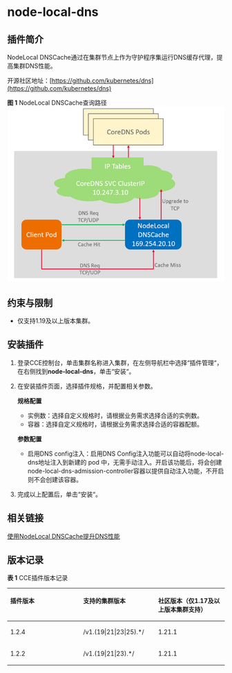 # node-local-dns<a name="cce_10_0404"></a>

## 插件简介<a name="section25311744154917"></a>

NodeLocal DNSCache通过在集群节点上作为守护程序集运行DNS缓存代理，提高集群DNS性能。

开源社区地址：[https://github.com/kubernetes/dns](https://github.com/kubernetes/dns)

**图 1**  NodeLocal DNSCache查询路径<a name="fig36421622164815"></a>  
![](figures/NodeLocal-DNSCache查询路径-9.png "NodeLocal-DNSCache查询路径-9")

## 约束与限制<a name="section10849134521812"></a>

-   仅支持1.19及以上版本集群。

## 安装插件<a name="section186134814119"></a>

1.  登录CCE控制台，单击集群名称进入集群，在左侧导航栏中选择“插件管理“，在右侧找到**node-local-dns**，单击“安装“。
2.  在安装插件页面，选择插件规格，并配置相关参数。

    **规格配置**

    -   实例数：选择自定义规格时，请根据业务需求选择合适的实例数。
    -   容器：选择自定义规格时，请根据业务需求选择合适的容器配额。

    **参数配置**

    -   启用DNS config注入：启用DNS Config注入功能可以自动将node-local-dns地址注入到新建的 pod 中，无需手动注入。开启该功能后，将会创建node-local-dns-admission-controller容器以提供自动注入功能，不开启则不会创建该容器。

3.  完成以上配置后，单击“安装“。

## 相关链接<a name="section342243017471"></a>

[使用NodeLocal DNSCache提升DNS性能](使用NodeLocal-DNSCache提升DNS性能.md)

## 版本记录<a name="section183121449435"></a>

**表 1**  CCE插件版本记录

<a name="table88489551792"></a>
<table><thead align="left"><tr id="row139251455994"><th class="cellrowborder" valign="top" width="33.525061626951526%" id="mcps1.2.4.1.1"><p id="p13601510205420"><a name="p13601510205420"></a><a name="p13601510205420"></a>插件版本</p>
</th>
<th class="cellrowborder" valign="top" width="34.470008216926864%" id="mcps1.2.4.1.2"><p id="p156011107542"><a name="p156011107542"></a><a name="p156011107542"></a>支持的集群版本</p>
</th>
<th class="cellrowborder" valign="top" width="32.00493015612161%" id="mcps1.2.4.1.3"><p id="p10989641123817"><a name="p10989641123817"></a><a name="p10989641123817"></a>社区版本（仅1.17及以上版本集群支持）</p>
</th>
</tr>
</thead>
<tbody><tr id="row202451645914"><td class="cellrowborder" valign="top" width="33.525061626951526%" headers="mcps1.2.4.1.1 "><p id="p4186672914"><a name="p4186672914"></a><a name="p4186672914"></a>1.2.4</p>
</td>
<td class="cellrowborder" valign="top" width="34.470008216926864%" headers="mcps1.2.4.1.2 "><p id="p161867713919"><a name="p161867713919"></a><a name="p161867713919"></a>/v1.(19|21|23|25).*/</p>
</td>
<td class="cellrowborder" valign="top" width="32.00493015612161%" headers="mcps1.2.4.1.3 "><p id="p17015199915"><a name="p17015199915"></a><a name="p17015199915"></a>1.21.1</p>
</td>
</tr>
<tr id="row8757710175517"><td class="cellrowborder" valign="top" width="33.525061626951526%" headers="mcps1.2.4.1.1 "><p id="p14191153825616"><a name="p14191153825616"></a><a name="p14191153825616"></a>1.2.2</p>
</td>
<td class="cellrowborder" valign="top" width="34.470008216926864%" headers="mcps1.2.4.1.2 "><p id="p165917162594"><a name="p165917162594"></a><a name="p165917162594"></a>/v1.(19|21|23).*/</p>
</td>
<td class="cellrowborder" valign="top" width="32.00493015612161%" headers="mcps1.2.4.1.3 "><p id="p11951944124016"><a name="p11951944124016"></a><a name="p11951944124016"></a>1.21.1</p>
</td>
</tr>
</tbody>
</table>

